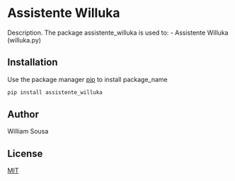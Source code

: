 # Assistente Willuka

Description. 
The package assistente_willuka is used to:
	- Assistente Willuka (willuka.py)

## Installation

Use the package manager [pip](https://pip.pypa.io/en/stable/) to install package_name

```bash
pip install assistente_willuka
```

## Author
William Sousa

## License
[MIT](https://choosealicense.com/licenses/mit/)
